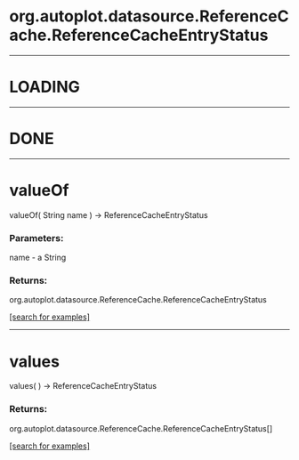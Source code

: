 # org.autoplot.datasource.ReferenceCache.ReferenceCacheEntryStatus
***
<a name="LOADING"></a>
# LOADING



***
<a name="DONE"></a>
# DONE



***
<a name="valueOf"></a>
# valueOf
valueOf( String name ) &rarr; ReferenceCacheEntryStatus



### Parameters:
name - a String

### Returns:
org.autoplot.datasource.ReferenceCache.ReferenceCacheEntryStatus


<a href="https://github.com/autoplot/dev/search?q=valueOf&unscoped_q=valueOf">[search for examples]</a>

***
<a name="values"></a>
# values
values(  ) &rarr; ReferenceCacheEntryStatus



### Returns:
org.autoplot.datasource.ReferenceCache.ReferenceCacheEntryStatus[]


<a href="https://github.com/autoplot/dev/search?q=values&unscoped_q=values">[search for examples]</a>

